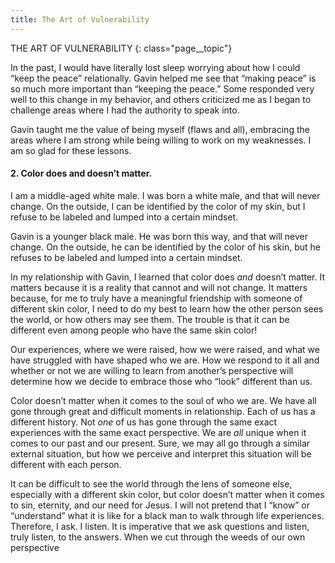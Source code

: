 ```yaml
---
title: The Art of Vulnerability
---
```


THE ART OF VULNERABILITY
{: class="page__topic"}

In the past, I would have literally lost sleep worrying about how I could
“keep the peace” relationally. Gavin helped me see that “making peace” is so
much more important than “keeping the peace.” Some responded very well to
this change in my behavior, and others criticized me as I began to challenge areas
where I had the authority to speak into.

Gavin taught me the value of being myself (flaws and all), embracing the
areas where I am strong while being willing to work on my weaknesses. I am so
glad for these lessons.

#### 2. Color does and doesn’t matter.

I am a middle-aged white male. I was born a white male, and that will never
change. On the outside, I can be identified by the color of my skin, but I refuse
to be labeled and lumped into a certain mindset.

Gavin is a younger black male. He was born this way, and that will never
change. On the outside, he can be identified by the color of his skin, but he
refuses to be labeled and lumped into a certain mindset.

In my relationship with Gavin, I learned that color does _and_ doesn’t matter.
It matters because it is a reality that cannot and will not change. It matters
because, for me to truly have a meaningful friendship with someone of different
skin color, I need to do my best to learn how the other person sees the world,
or how others may see them. The trouble is that it can be different even among
people who have the same skin color!

Our experiences, where we were raised, how we were raised, and what
we have struggled with have shaped who we are. How we respond to it all and
whether or not we are willing to learn from another’s perspective will determine
how we decide to embrace those who “look” different than us.

Color doesn’t matter when it comes to the soul of who we are. We have
all gone through great and difficult moments in relationship. Each of us has a
different history. Not _one_ of us has gone through the same exact experiences
with the same exact perspective. We are _all_ unique when it comes to our past
and our present. Sure, we may all go through a similar external situation, but
how we perceive and interpret this situation will be different with each person.

It can be difficult to see the world through the lens of someone else,
especially with a different skin color, but color doesn’t matter when it comes
to sin, eternity, and our need for Jesus. I will not pretend that I “know” or
“understand” what it is like for a black man to walk through life experiences.
Therefore, I ask. I listen. It is imperative that we ask questions and listen, truly
listen, to the answers. When we cut through the weeds of our own perspective